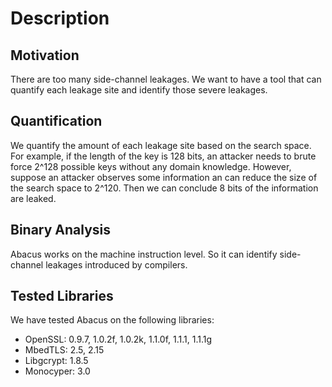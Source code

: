 # Description

## Motivation
There are too many side-channel leakages. We want to have a tool
that can quantify each leakage site and identify those severe leakages.

## Quantification
We quantify the amount of each leakage site based on the search space.
For example, if the length of the key is 128 bits, an attacker needs to
brute force 2^128 possible keys without any domain knowledge. However, 
suppose an attacker observes some information an can reduce the size of the search space
to 2^120. Then we can conclude 8 bits of the information are leaked. 

## Binary Analysis
Abacus works on the machine instruction level. So it can identify 
side-channel leakages introduced by compilers.

## Tested Libraries
We have tested Abacus on the following libraries:

* OpenSSL: 0.9.7, 1.0.2f, 1.0.2k, 1.1.0f, 1.1.1, 1.1.1g
* MbedTLS: 2.5, 2.15
* Libgcrypt: 1.8.5
* Monocyper: 3.0

